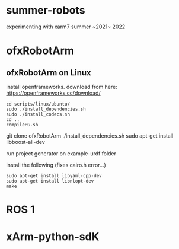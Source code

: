 # summer-robots
experimenting with xarm7 summer ~2021~ 2022

# ofxRobotArm

## ofxRobotArm on Linux

install openframeworks. download from here: 
https://openframeworks.cc/download/

```
cd scripts/linux/ubuntu/
sudo ./install_dependencies.sh
sudo ./install_codecs.sh
cd ..
compilePG.sh
```

git clone ofxRobotArm
./install_dependencies.sh
sudo apt-get install libboost-all-dev

run project generator on example-urdf folder

install the following (fixes cairo.h error…)
```
sudo apt-get install libyaml-cpp-dev
sudo apt-get install libnlopt-dev
make
```

# ROS 1

# xArm-python-sdK

